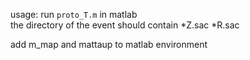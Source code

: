 usage: run `proto_T.m` in matlab\
the directory of the event should contain *Z.sac *R.sac

add m_map and mattaup to matlab environment
